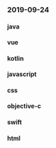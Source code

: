 ### 2019-09-24

#### java

#### vue

#### kotlin

#### javascript

#### css

#### objective-c

#### swift

#### html

